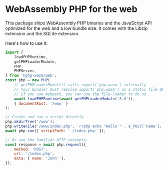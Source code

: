# WebAssembly PHP for the web

This package ships WebAssembly PHP binaries and the JavaScript API optimized for the web and a low bundle size. It comes with the Libzip extension and the SQLite extension.

Here's how to use it:

```js
import {
	loadPHPRuntime,
	getPHPLoaderModule,
	PHP,
	PHPServer,
} from '@php-wasm/web';
const php = new PHP(
	// getPHPLoaderModule() calls import('php.wasm') internally
	// Your bundler must resolve import('php.wasm') as a static file URL.
	// If you use Webpack, you can use the file-loader to do so.
	await loadPHPRuntime(await getPHPLoaderModule('8.0')),
	{ documentRoot: '/www' }
);

// Create and run a script directly
php.mkdirTree('/www');
php.writeFile('/www/index.php', `<?php echo "Hello " . $_POST['name']; ?>`);
await php.run({ scriptPath: './index.php' });

// Or use the familiar HTTP concepts:
const response = await php.request({
	method: 'POST',
	url: '/index.php',
	data: { name: 'John' },
});
```
